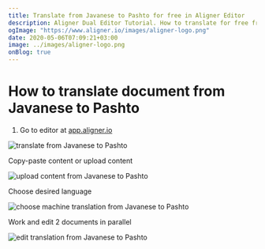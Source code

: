 ```yaml
---
title: Translate from Javanese to Pashto for free in Aligner Editor
description: Aligner Dual Editor Tutorial. How to translate for free from Javanese to Pashto. Aligner is multilingual document management platform. 
ogImage: "https://www.aligner.io/images/aligner-logo.png"
date: 2020-05-06T07:09:21+03:00
image: ../images/aligner-logo.png
onBlog: true
---
```


# How to translate document from Javanese to Pashto

1. Go to editor at [app.aligner.io](https://app.aligner.io "Aligner App web page")

![translate from Javanese to Pashto](../aligner-blank-editor.png "translate from Javanese to Pashto")

Copy-paste content or upload content

![upload content from Javanese to Pashto](../aligner-uploaded-document.png "upload content from Javanese to Pashto")

Choose desired language

![choose machine translation from Javanese to Pashto](../aligner-language-dropdown.png "choose machine translation from Javanese to Pashto")

Work and edit 2 documents in parallel

![edit translation from Javanese to Pashto](../aligner-double-sitded-editor.png "edit translation from Javanese to Pashto")


